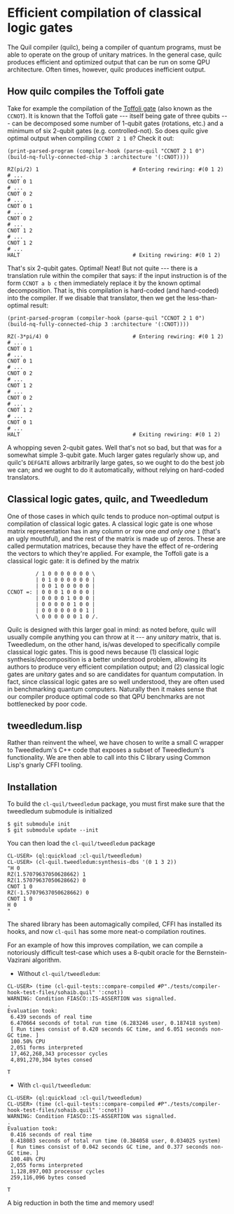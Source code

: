 # Efficient compilation of classical logic gates

The Quil compiler (quilc), being a compiler of quantum programs, must be able to
operate on the group of unitary matrices. In the general case, quilc produces
efficient and optimized output that can be run on some QPU architecture. Often
times, however, quilc produces inefficient output.

## How quilc compiles the Toffoli gate

Take for example the compilation of the [Toffoli gate](https://en.wikipedia.org/wiki/Toffoli_gate) (also known as the
`CCNOT`). It is known that the Toffoli gate --- itself being gate of three qubits
--- can be decomposed some number of 1-qubit gates (rotations, etc.) and a
minimum of six 2-qubit gates (e.g. controlled-not). So does quilc give optimal
output when compiling `CCNOT 2 1 0`? Check it out:

```common-lisp
(print-parsed-program (compiler-hook (parse-quil "CCNOT 2 1 0") (build-nq-fully-connected-chip 3 :architecture '(:CNOT))))
```
```
RZ(pi/2) 1                              # Entering rewiring: #(0 1 2)
# ...
CNOT 0 1
# ...
CNOT 0 2
# ...
CNOT 0 1
# ...
CNOT 0 2
# ...
CNOT 1 2
# ...
CNOT 1 2
# ...
HALT                                    # Exiting rewiring: #(0 1 2)
```

That's six 2-qubit gates. Optimal! Neat! But not quite --- there is a translation
rule within the compiler that says: if the input instruction is of the form
`CCNOT a b c` then immediately replace it by the known optimal decomposition.
That is, this compilation is hard-coded (and hand-coded) into the compiler. If
we disable that translator, then we get the less-than-optimal result:

```common-lisp
(print-parsed-program (compiler-hook (parse-quil "CCNOT 2 1 0") (build-nq-fully-connected-chip 3 :architecture '(:CNOT))))
```
```
RZ(-3*pi/4) 0                           # Entering rewiring: #(0 1 2)
# ...
CNOT 0 1
# ...
CNOT 0 1
# ...
CNOT 0 2
# ...
CNOT 1 2
# ...
CNOT 0 2
# ...
CNOT 1 2
# ...
CNOT 0 1
# ...
HALT                                    # Exiting rewiring: #(0 1 2)
```

A whopping seven 2-qubit gates. Well that's not so bad, but that was for a
somewhat simple 3-qubit gate. Much larger gates regularly show up, and quilc's
`DEFGATE` allows arbitrarily large gates, so we ought to do the best job we can;
and we ought to do it automatically, without relying on hard-coded translators.

## Classical logic gates, quilc, and Tweedledum

One of those cases in which quilc tends to produce non-optimal output is
compilation of classical logic gates. A classical logic gate is one whose matrix
representation has in any column or row one *and only one* `1` (that's an ugly
mouthful), and the rest of the matrix is made up of zeros. These are called
permutation matrices, because they have the effect of re-ordering the vectors to
which they're applied. For example, the Toffoli gate is a classical logic gate:
it is defined by the matrix

```
         / 1 0 0 0 0 0 0 0 \
         | 0 1 0 0 0 0 0 0 |
         | 0 0 1 0 0 0 0 0 |
CCNOT =: | 0 0 0 1 0 0 0 0 |
         | 0 0 0 0 1 0 0 0 |
         | 0 0 0 0 0 1 0 0 |
         | 0 0 0 0 0 0 0 1 |
         \ 0 0 0 0 0 0 1 0 /.
```

Quilc is designed with this larger goal in mind: as noted before, quilc will
usually compile anything you can throw at it --- any *unitary* matrix, that is.
Tweedledum, on the other hand, is/was developed to specifically compile
classical logic gates. This is good news because (1) classical logic
synthesis/decomposition is a better understood problem, allowing its authors to
produce very efficient compilation output; and (2) classical logic gates are
*unitary* gates and so are candidates for quantum computation. In fact, since
classical logic gates are so well understood, they are often used in
benchmarking quantum computers. Naturally then it makes sense that our compiler
produce optimal code so that QPU benchmarks are not bottlenecked by poor code.

## tweedledum.lisp

Rather than reinvent the wheel, we have chosen to write a small C wrapper to
Tweedledum's C++ code that exposes a subset of Tweedledum's functionality. We
are then able to call into this C library using Common Lisp's gnarly CFFI
tooling.

## Installation

To build the `cl-quil/tweedledum` package, you must first make sure that the
tweedledum submodule is initialized
```
$ git submodule init
$ git submodule update --init
```

You can then load the `cl-quil/tweedledum` package
```
CL-USER> (ql:quickload :cl-quil/tweedledum)
CL-USER> (cl-quil.tweedledum:synthesis-dbs '(0 1 3 2))
"H 0
RZ(1.57079637050628662) 1
RZ(1.57079637050628662) 0
CNOT 1 0
RZ(-1.57079637050628662) 0
CNOT 1 0
H 0
"
```

The shared library has been automagically compiled, CFFI has installed its
hooks, and now `cl-quil` has some more neat-o compilation routines.

For an example of how this improves compilation, we can compile a notoriously
difficult test-case which uses a 8-qubit oracle for the Bernstein-Vazirani
algorithm.
 - Without `cl-quil/tweedledum`:
 ```
 CL-USER> (time (cl-quil-tests::compare-compiled #P"./tests/compiler-hook-test-files/sohaib.quil" ':cnot))
WARNING: Condition FIASCO::IS-ASSERTION was signalled.
.
Evaluation took:
  6.439 seconds of real time
  6.470664 seconds of total run time (6.283246 user, 0.187418 system)
  [ Run times consist of 0.420 seconds GC time, and 6.051 seconds non-GC time. ]
  100.50% CPU
  2,051 forms interpreted
  17,462,268,343 processor cycles
  4,891,270,304 bytes consed

T
 ```
 - With `cl-quil/tweedledum`:
 ```
 CL-USER> (ql:quickload :cl-quil/tweedledum)
 CL-USER> (time (cl-quil-tests::compare-compiled #P"./tests/compiler-hook-test-files/sohaib.quil" ':cnot))
WARNING: Condition FIASCO::IS-ASSERTION was signalled.
.
Evaluation took:
  0.416 seconds of real time
  0.418083 seconds of total run time (0.384058 user, 0.034025 system)
  [ Run times consist of 0.042 seconds GC time, and 0.377 seconds non-GC time. ]
  100.48% CPU
  2,055 forms interpreted
  1,128,897,003 processor cycles
  259,116,096 bytes consed

T
 ```

A big reduction in both the time and memory used!
